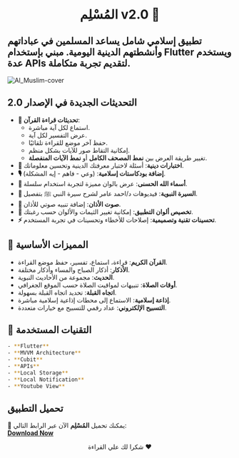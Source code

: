 <div align="center">
  <h1>المُسْلِم v2.0 🌻</h1>
</div>

## تطبيق إسلامي شامل يساعد المسلمين في عباداتهم وأنشطتهم الدينية اليومية. مبني بإستخدام Flutter ويستخدم عدة APIs لتقديم تجربة متكاملة.

![Al_Muslim-cover](https://github.com/user-attachments/assets/b964ed70-8669-4b2c-91d1-4c7cda1f07c7)

## التحديثات الجديدة في الإصدار 2.0  
- **📖 تحديثات قراءة القرآن**:  
  - استماع لكل آية مباشرة.  
  - عرض التفسير لكل آية.  
  - حفظ آخر موضع للقراءة تلقائيًا.  
  - إمكانية التقاط صور للآيات بشكل منظم.  
  - تغيير طريقة العرض بين **نمط المصحف الكامل** أو **نمط الآيات المنفصلة**.  
- **🧠 اختبارات دينية**: أسئلة لاختبار معرفتك الدينية وتحسين معلوماتك.  
- **🎙️ إضافة بودكاستات إسلامية**: (وعي - فاهم - إيه المشكلة).  
- **🕌 أسماء الله الحسنى**: عرض بالوان مميزة لتجربة استخدام سلسلة.  
- **📜 السيرة النبوية**: فيديوهات د/احمد عامر لشرح سيرة النبي ﷺ بتفصيل.  
- **🔔 صوت الأذان**: إضافة تنبيه صوتي للأذان.  
- **🎨 تخصيص ألوان التطبيق**: إمكانية تغيير الثيمات والألوان حسب رغبتك.  
- **⚡ تحسينات تقنية وتصميمية**: إصلاحات للأخطاء وتحسينات في تجربة المستخدم.  

## 🌟 **المميزات الأساسية**  
- **القرآن الكريم**: قراءة، استماع، تفسير، حفظ موضع القراءة.  
- **الأذكار**: أذكار الصباح والمساء وأذكار مختلفة.  
- **الحديث**: مجموعة من الأحاديث النبوية.  
- **أوقات الصلاة**: تنبيهات لمواقيت الصلاة حسب الموقع الجغرافي.  
- **اتجاه القبلة**: تحديد اتجاه القبلة بسهولة.
- **إذاعة إسلامية**: الاستماع إلى محطات إذاعية إسلامية مباشرة.  
- **التسبيح الإلكتروني**: عداد رقمي للتسبيح مع خيارات متعددة.  

## 🔧 **التقنيات المستخدمة**  
 ```bash 
- **Flutter** 
- **MVVM Architecture**
- **Cubit** 
- **APIs** 
- **Local Storage**
- **Local Notification**
- **Youtube View**
 ```  
##  **تحميل التطبيق**  
📌 يمكنك تحميل **المُسْلِم** الآن عبر الرابط التالي:  
[**Download Now**](https://www.mediafire.com/file/0vu95igyis3zmoo/%25D8%25AA%25D8%25B7%25D8%25A8%25D9%258A%25D9%2582_%25D8%25A7%25D9%2584%25D9%2585%25D8%25B3%25D9%2584%25D9%2585.apk/file)

<p align="center"> شكرا لك علي القراءة ❤️</p>
